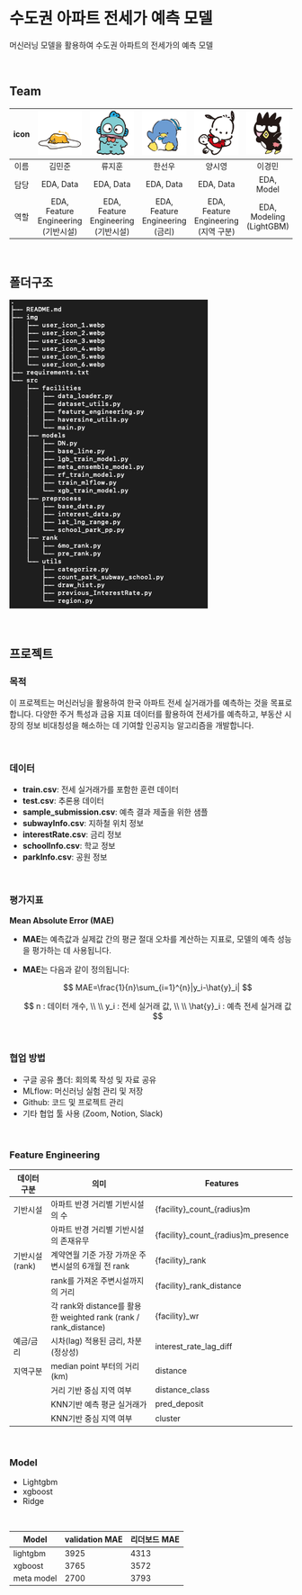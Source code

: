 # 수도권 아파트 전세가 예측 모델

머신러닝 모델을 활용하여 수도권 아파트의 전세가의 예측 모델



<br/>

## Team

| icon | <img src="./img/user_icon_1.webp" alt="user_icon_1" style="zoom:20%;" /> | <img src="./img/user_icon_2.webp" alt="user_icon_2" style="zoom:20%;" /> | <img src="./img/user_icon_3.webp" alt="user_icon_3" style="zoom:20%;" /> | <img src="./img/user_icon_4.webp" alt="user_icon_4" style="zoom:20%;" /> | <img src="./img/user_icon_5.webp" alt="user_icon_5" style="zoom:20%;" /> | <img src="./img/user_icon_6.webp" alt="user_icon_6" style="zoom:20%;" /> |
| :--: | :----------------------------------------------------------: | :----------------------------------------------------------: | :----------------------------------------------------------: | :----------------------------------------------------------: | :----------------------------------------------------------: | :----------------------------------------------------------: |
| 이름 |                            김민준                            |                            류지훈                            |                            한선우                            |                            양시영                            |                            이경민                            |                            신승훈                            |
| 담당 |                          EDA, Data                           |                          EDA, Data                           |                          EDA, Data                           |                          EDA, Data                           |                          EDA, Model                          |                          EDA, Model                          |
| 역할 |             EDA, Feature Engineering (기반시설)              |             EDA, Feature Engineering (기반시설)              |               EDA, Feature Engineering (금리)                |             EDA, Feature Engineering (지역 구분)             |                   EDA, Modeling (LightGBM)                   |                     EDA, Modeling (XGBM)                     |



<br/>

## 폴더구조

![image-20241028223652317](./img/dir_img.png)



<br/>

## 프로젝트

### 목적

이 프로젝트는 머신러닝을 활용하여 한국 아파트 전세 실거래가를 예측하는 것을 목표로 합니다. 
다양한 주거 특성과 금융 지표 데이터를 활용하여 전세가를 예측하고, 부동산 시장의 정보 비대칭성을 해소하는 데 기여할 인공지능 알고리즘을 개발합니다. 

<br/>

### 데이터

- **train.csv**: 전세 실거래가를 포함한 훈련 데이터
- **test.csv**: 추론용 데이터
- **sample_submission.csv**: 예측 결과 제출을 위한 샘플
- **subwayInfo.csv**: 지하철 위치 정보
- **interestRate.csv**: 금리 정보
- **schoolInfo.csv**: 학교 정보
- **parkInfo.csv**: 공원 정보

<br/>

### 평가지표

**Mean Absolute Error (MAE)**

- **MAE**는 예측값과 실제값 간의 평균 절대 오차를 계산하는 지표로, 모델의 예측 성능을 평가하는 데 사용됩니다.

- **MAE**는 다음과 같이 정의됩니다:

  $$
  MAE=\frac{1}{n}\sum_{i=1}^{n}|y_i-\hat{y}_i|
  $$
  
  $$
  n : 데이터 개수, \\ \\  y_i : 전세 실거래 값, \\ \\ \hat{y}_i : 예측 전세 실거래 값
  $$



<br/>

### 협업 방법

- 구글 공유 폴더: 회의록 작성 및 자료 공유
- MLflow: 머신러닝 실험 관리 및 저장
- Github: 코드 및 프로젝트 관리
- 기타 협업 툴 사용 (Zoom, Notion, Slack)



<br/>

### Feature Engineering

| 데이터 구분     | 의미                                                         | Features                            |
| --------------- | ------------------------------------------------------------ | ----------------------------------- |
| 기반시설        | 아파트 반경 거리별 기반시설의 수                             | {facility}\_count\_{radius}m          |
|                 | 아파트 반경 거리별 기반시설의 존재유무                       | {facility}\_count\_{radius}m_presence |
| 기반시설 (rank) | 계약연월 기준 가장 가까운 주변시설의 6개월 전 rank           | {facility}\_rank                     |
|                 | rank를 가져온 주변시설까지의 거리                            | {facility}\_rank_distance            |
|                 | 각 rank와 distance를 활용한 weighted rank (rank / rank_distance) | {facility}\_wr                       |
| 예금/금리       | 시차(lag) 적용된 금리, 차분(정상성)                          | interest_rate_lag_diff              |
| 지역구분        | median point 부터의 거리(km)                                 | distance                            |
|                 | 거리 기반 중심 지역 여부                                     | distance_class                      |
|                 | KNN기반 예측 평균 실거래가                                   | pred_deposit                        |
|                 | KNN기반 중심 지역 여부                                       | cluster                             |



<br/>

### Model

- Lightgbm
- xgboost
- Ridge

<br/>

| Model      | validation MAE | 리더보드 MAE |
| ---------- | -------------- | ------------ |
| lightgbm   | 3925           | 4313         |
| xgboost    | 3765           | 3572         |
| meta model | 2700           | 3793         |







<br/><br/>





